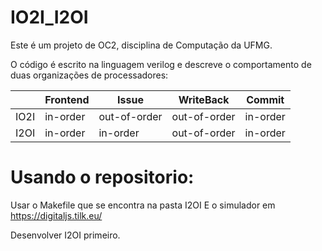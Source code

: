 # IO2I_I2OI

Este é um projeto de OC2, disciplina de Computação da UFMG. 

O código é escrito na linguagem verilog e descreve o comportamento de duas organizações de processadores:

|  | Frontend|Issue|WriteBack|Commit
| ------| ------ | ------ |------| ------ |
|IO2I|in-order|out-of-order|out-of-order|in-order
|I2OI|in-order|in-order|out-of-order|in-order

# Usando o repositorio:

Usar o Makefile que se encontra na pasta I2OI 
E o simulador em https://digitaljs.tilk.eu/ 

Desenvolver I2OI primeiro.
